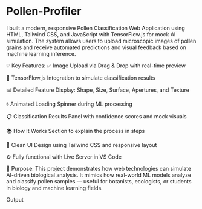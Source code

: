 # Pollen-Profiler

I built a modern, responsive Pollen Classification Web Application using HTML, Tailwind CSS, and JavaScript with TensorFlow.js for mock AI simulation. The system allows users to upload microscopic images of pollen grains and receive automated predictions and visual feedback based on machine learning inference.

💡 Key Features:
✅ Image Upload via Drag & Drop with real-time preview

🧠 TensorFlow.js Integration to simulate classification results

📊 Detailed Feature Display: Shape, Size, Surface, Apertures, and Texture

🌀 Animated Loading Spinner during ML processing

📋 Classification Results Panel with confidence scores and mock visuals

📚 How It Works Section to explain the process in steps

🎨 Clean UI Design using Tailwind CSS and responsive layout

⚙️ Fully functional with Live Server in VS Code

🔬 Purpose:
This project demonstrates how web technologies can simulate AI-driven biological analysis. It mimics how real-world ML models analyze and classify pollen samples — useful for botanists, ecologists, or students in biology and machine learning fields.

Output


